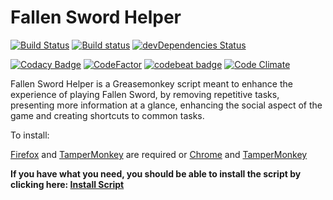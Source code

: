 # Fallen Sword Helper

[![Build Status](https://travis-ci.org/fallenswordhelper/fallenswordhelper.svg?branch=master)](https://travis-ci.org/fallenswordhelper/fallenswordhelper)
[![Build status](https://ci.appveyor.com/api/projects/status/715kmqrhqvuna3aa/branch/master?svg=true)](https://ci.appveyor.com/project/atompkins/fallenswordhelper/branch/master)
[![devDependencies Status](https://david-dm.org/fallenswordhelper/fallenswordhelper/dev-status.svg)](https://david-dm.org/fallenswordhelper/fallenswordhelper?type=dev)

[![Codacy Badge](https://api.codacy.com/project/badge/Grade/3e8c12d5e2ef4a8a89b8cca8f23b8dbd)](https://www.codacy.com/app/atompkins/fallenswordhelper?utm_source=github.com&amp;utm_medium=referral&amp;utm_content=fallenswordhelper/fallenswordhelper&amp;utm_campaign=Badge_Grade)
[![CodeFactor](https://www.codefactor.io/repository/github/fallenswordhelper/fallenswordhelper/badge)](https://www.codefactor.io/repository/github/fallenswordhelper/fallenswordhelper)
[![codebeat badge](https://codebeat.co/badges/63cac31b-413a-4f54-b445-025c94033b49)](https://codebeat.co/projects/github-com-fallenswordhelper-fallenswordhelper-master)
[![Code Climate](https://codeclimate.com/github/fallenswordhelper/fallenswordhelper/badges/gpa.svg)](https://codeclimate.com/github/fallenswordhelper/fallenswordhelper)

Fallen Sword Helper is a Greasemonkey script meant to enhance the experience of playing Fallen Sword, by removing repetitive tasks, presenting more information at a glance, enhancing the social aspect of the game and creating shortcuts to common tasks.

To install:

[Firefox](http://getfirefox.com) and [TamperMonkey](https://addons.mozilla.org/en-US/firefox/addon/tampermonkey/) are required or [Chrome](http://www.google.com/chrome/) and [TamperMonkey](https://chrome.google.com/webstore/detail/tampermonkey/dhdgffkkebhmkfjojejmpbldmpobfkfo)

**If you have what you need, you should be able to install the script by clicking here: [Install Script](https://fallenswordhelper.github.io/fallenswordhelper/Releases/Current/fallenswordhelper.user.js)**



